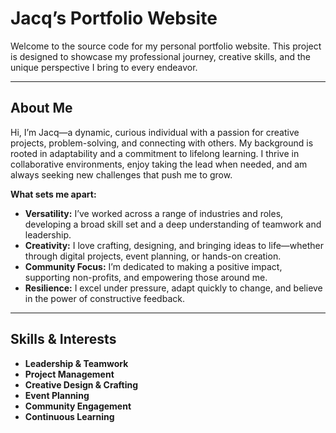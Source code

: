 # Jacq’s Portfolio Website

Welcome to the source code for my personal portfolio website. This project is designed to showcase my professional journey, creative skills, and the unique perspective I bring to every endeavor.

---

## About Me

Hi, I’m Jacq—a dynamic, curious individual with a passion for creative projects, problem-solving, and connecting with others. My background is rooted in adaptability and a commitment to lifelong learning. I thrive in collaborative environments, enjoy taking the lead when needed, and am always seeking new challenges that push me to grow.

**What sets me apart:**

- **Versatility:** I’ve worked across a range of industries and roles, developing a broad skill set and a deep understanding of teamwork and leadership.
- **Creativity:** I love crafting, designing, and bringing ideas to life—whether through digital projects, event planning, or hands-on creation.
- **Community Focus:** I’m dedicated to making a positive impact, supporting non-profits, and empowering those around me.
- **Resilience:** I excel under pressure, adapt quickly to change, and believe in the power of constructive feedback.

---

## Skills & Interests

- **Leadership & Teamwork**
- **Project Management**
- **Creative Design & Crafting**
- **Event Planning**
- **Community Engagement**
- **Continuous Learning**
